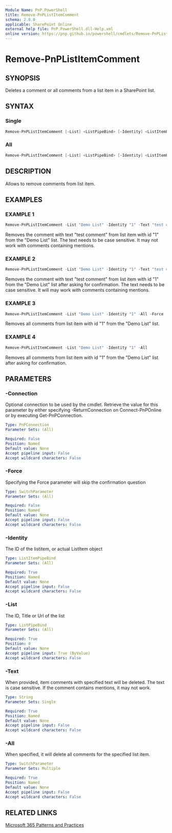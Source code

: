 ```yaml
---
Module Name: PnP.PowerShell
title: Remove-PnPListItemComment
schema: 2.0.0
applicable: SharePoint Online
external help file: PnP.PowerShell.dll-Help.xml
online version: https://pnp.github.io/powershell/cmdlets/Remove-PnPListItemComment.html
---
```

 
# Remove-PnPListItemComment

## SYNOPSIS
Deletes a comment or all comments from a list item in a SharePoint list.

## SYNTAX

### Single
```powershell
Remove-PnPListItemComment [-List] <ListPipeBind> [-Identity] <ListItemPipeBind> [-Text] [-Force] 
```

### All
```powershell
Remove-PnPListItemComment [-List] <ListPipeBind> [-Identity] <ListItemPipeBind> [-All] [-Force]
```

## DESCRIPTION

Allows to remove comments from list item.

## EXAMPLES

### EXAMPLE 1
```powershell
Remove-PnPListItemComment -List "Demo List" -Identity "1" -Text "test comment" -Force
```

Removes the comment with text "test comment" from list item with id "1" from the "Demo List" list. The text needs to be case sensitive. It may not work with comments containing mentions.

### EXAMPLE 2
```powershell
Remove-PnPListItemComment -List "Demo List" -Identity "1" -Text "test comment"
```

Removes the comment with text "test comment" from list item with id "1" from the "Demo List" list after asking for confirmation. The text needs to be case sensitive. It will may work with comments containing mentions.

### EXAMPLE 3
```powershell
Remove-PnPListItemComment -List "Demo List" -Identity "1" -All -Force
```

Removes all comments from list item with id "1" from the "Demo List" list.

### EXAMPLE 4
```powershell
Remove-PnPListItemComment -List "Demo List" -Identity "1" -All
```

Removes all comments from list item with id "1" from the "Demo List" list after asking for confirmation.

## PARAMETERS

### -Connection
Optional connection to be used by the cmdlet. Retrieve the value for this parameter by either specifying -ReturnConnection on Connect-PnPOnline or by executing Get-PnPConnection.

```yaml
Type: PnPConnection
Parameter Sets: (All)

Required: False
Position: Named
Default value: None
Accept pipeline input: False
Accept wildcard characters: False
```

### -Force
Specifying the Force parameter will skip the confirmation question

```yaml
Type: SwitchParameter
Parameter Sets: (All)

Required: False
Position: Named
Default value: None
Accept pipeline input: False
Accept wildcard characters: False
```

### -Identity
The ID of the listitem, or actual ListItem object

```yaml
Type: ListItemPipeBind
Parameter Sets: (All)

Required: True
Position: Named
Default value: None
Accept pipeline input: False
Accept wildcard characters: False
```

### -List
The ID, Title or Url of the list

```yaml
Type: ListPipeBind
Parameter Sets: (All)

Required: True
Position: 0
Default value: None
Accept pipeline input: True (ByValue)
Accept wildcard characters: False
```

### -Text
When provided, item comments with specified text will be deleted. The text is case sensitive. If the comment contains mentions, it may not work.

```yaml
Type: String
Parameter Sets: Single

Required: True
Position: Named
Default value: None
Accept pipeline input: False
Accept wildcard characters: False
```

### -All
When specified, it will delete all comments for the specified list item.

```yaml
Type: SwitchParameter
Parameter Sets: Multiple

Required: True
Position: Named
Default value: None
Accept pipeline input: False
Accept wildcard characters: False
```

## RELATED LINKS

[Microsoft 365 Patterns and Practices](https://aka.ms/m365pnp)

